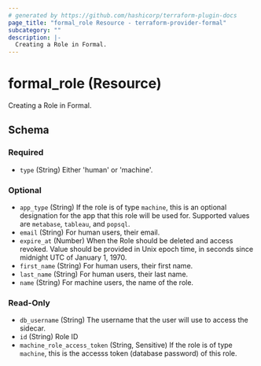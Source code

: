 ```yaml
---
# generated by https://github.com/hashicorp/terraform-plugin-docs
page_title: "formal_role Resource - terraform-provider-formal"
subcategory: ""
description: |-
  Creating a Role in Formal.
---
```


# formal_role (Resource)

Creating a Role in Formal.



<!-- schema generated by tfplugindocs -->
## Schema

### Required

- `type` (String) Either 'human' or 'machine'.

### Optional

- `app_type` (String) If the role is of type `machine`, this is an optional designation for the app that this role will be used for. Supported values are `metabase`, `tableau`, and `popsql`.
- `email` (String) For human users, their email.
- `expire_at` (Number) When the Role should be deleted and access revoked. Value should be provided in Unix epoch time, in seconds since midnight UTC of January 1, 1970.
- `first_name` (String) For human users, their first name.
- `last_name` (String) For human users, their last name.
- `name` (String) For machine users, the name of the role.

### Read-Only

- `db_username` (String) The username that the user will use to access the sidecar.
- `id` (String) Role ID
- `machine_role_access_token` (String, Sensitive) If the role is of type `machine`, this is the accesss token (database password) of this role.


